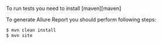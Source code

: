 To run tests you need to install [maven][maven]

To generate Allure Report you should perform following steps:

```bash
$ mvn clean install
$ mvn site
